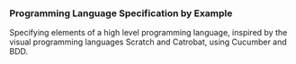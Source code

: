 ### Programming Language Specification by Example

Specifying elements of a high level programming language, inspired by the visual programming languages Scratch and Catrobat, using Cucumber and BDD.

